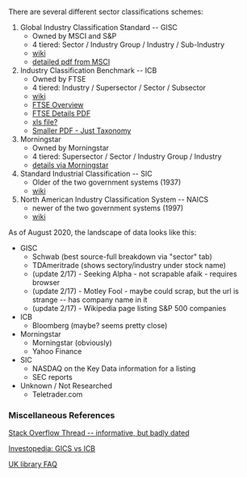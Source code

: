 There are several different sector classifications schemes:
1. Global Industry Classification Standard -- GISC
   * Owned by MSCI and S&P
   * 4 tiered: Sector / Industry Group / Industry / Sub-Industry
   * [wiki](https://en.wikipedia.org/wiki/Global_Industry_Classification_Standard)
   * [detailed pdf from MSCI](https://www.msci.com/documents/1296102/11185224/GICS+Methodology+2020.pdf/9caadd09-790d-3d60-455b-2a1ed5d1e48c?t=1578405935658)
2. Industry Classification Benchmark -- ICB
   * Owned by FTSE
   * 4 tiered: Industry / Supersector / Sector / Subsector
   * [wiki](https://en.wikipedia.org/wiki/Industry_Classification_Benchmark)
   * [FTSE Overview](https://www.ftserussell.com/data/industry-classification-benchmark-icb)
   * [FTSE Details PDF](https://research.ftserussell.com/products/downloads/ICB_Rules_new.pdf)
   * [xls file?](https://www.ftserussell.com/files/support-document/icb-structure-definitions)
   * [Smaller PDF  - Just Taxonomy](https://content.ftserussell.com/sites/default/files/support_document/ICB%20Taxonomy%20overview%20Cut%20Sheet_V03.pdf)
3. Morningstar
   * Owned by Morningstar
   * 4 tiered: Supersector / Sector / Industry Group / Industry
   * [details via Morningstar](https://indexes.morningstar.com/resources/PDF/Methodology%20Documents/SectorArticle.pdf)
4. Standard Industrial Classification -- SIC
   * Older of the two government systems (1937)
   * [wiki](https://en.wikipedia.org/wiki/Standard_Industrial_Classification)
5. North American Industry Classification System -- NAICS
   * newer of the two government systems (1997)
   * [wiki](https://en.wikipedia.org/wiki/North_American_Industry_Classification_System)

As of August 2020, the landscape of data looks like this:
* GISC
  * Schwab (best source-full breakdown via "sector" tab)
  * TDAmeritrade (shows sectory/industry under stock name)
  * (update 2/17) - Seeking Alpha - not scrapable afaik - requires browser
  * (update 2/17) - Motley Fool - maybe could scrap, but the url is strange -- has company name in it
  * (update 2/17) - Wikipedia page listing S&P 500 companies
* ICB
  * Bloomberg (maybe? seems pretty close)
* Morningstar
  * Morningstar (obviously)
  * Yahoo Finance
* SIC
  * NASDAQ on the Key Data information for a listing
  * SEC reports
* Unknown / Not Researched
  * Teletrader.com

### Miscellaneous References
[Stack Overflow Thread -- informative, but badly dated](https://stackoverflow.com/questions/11339993/getting-stocks-by-industry-via-yahoo-finance/11773216)

[Investopedia: GICS vs ICB](https://www.investopedia.com/articles/stocks/08/global-industry-classification-industrial-classification-benchmark.asp)

[UK library FAQ](https://manchester-uk.libanswers.com/teaching-and-learning/faq/193068)
